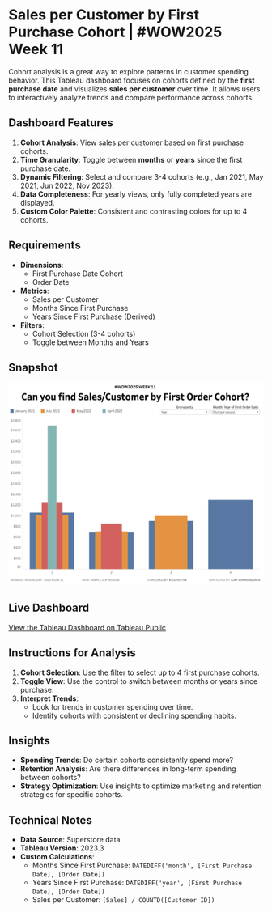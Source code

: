 # Sales per Customer by First Purchase Cohort | #WOW2025 Week 11

Cohort analysis is a great way to explore patterns in customer spending behavior. This Tableau dashboard focuses on cohorts defined by the **first purchase date** and visualizes **sales per customer** over time. It allows users to interactively analyze trends and compare performance across cohorts.

## Dashboard Features

1. **Cohort Analysis**: View sales per customer based on first purchase cohorts.
2. **Time Granularity**: Toggle between **months** or **years** since the first purchase date.
3. **Dynamic Filtering**: Select and compare 3-4 cohorts (e.g., Jan 2021, May 2021, Jun 2022, Nov 2023).
4. **Data Completeness**: For yearly views, only fully completed years are displayed.
5. **Custom Color Palette**: Consistent and contrasting colors for up to 4 cohorts.

## Requirements

- **Dimensions**:
  - First Purchase Date Cohort
  - Order Date
- **Metrics**:
  - Sales per Customer
  - Months Since First Purchase
  - Years Since First Purchase (Derived)
- **Filters**:
  - Cohort Selection (3-4 cohorts)
  - Toggle between Months and Years

## Snapshot

![Sales per Customer by Cohort](Snapshot.png)

## Live Dashboard

[View the Tableau Dashboard on Tableau Public](https://public.tableau.com/shared/8Q4M8GK72?:display_count=n&:origin=viz_share_link)

## Instructions for Analysis

1. **Cohort Selection**: Use the filter to select up to 4 first purchase cohorts.
2. **Toggle View**: Use the control to switch between months or years since purchase.
3. **Interpret Trends**:
   - Look for trends in customer spending over time.
   - Identify cohorts with consistent or declining spending habits.

## Insights

- **Spending Trends**: Do certain cohorts consistently spend more?
- **Retention Analysis**: Are there differences in long-term spending between cohorts?
- **Strategy Optimization**: Use insights to optimize marketing and retention strategies for specific cohorts.

## Technical Notes

- **Data Source**: Superstore data
- **Tableau Version**: 2023.3
- **Custom Calculations**:
  - Months Since First Purchase: `DATEDIFF('month', [First Purchase Date], [Order Date])`
  - Years Since First Purchase: `DATEDIFF('year', [First Purchase Date], [Order Date])`
  - Sales per Customer: `[Sales] / COUNTD([Customer ID])`

